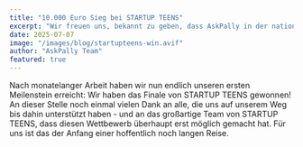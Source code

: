 ```yaml
---
title: "10.000 Euro Sieg bei STARTUP TEENS"
excerpt: "Wir freuen uns, bekannt zu geben, dass AskPally in der nationalen STARTUP TEENS Challenge den ersten Platz in der Kategorie 'Lifestyle & Entertainment' gewonnen hat!"
date: 2025-07-07
image: "/images/blog/startupteens-win.avif"
author: "AskPally Team"
featured: true
---
```


Nach monatelanger Arbeit haben wir nun endlich unseren ersten Meilenstein erreicht: Wir haben das Finale von STARTUP TEENS gewonnen! An dieser Stelle noch einmal vielen Dank an alle, die uns auf unserem Weg bis dahin unterstützt haben - und an das großartige Team von STARTUP TEENS, dass diesen Wettbewerb überhaupt erst möglich gemacht hat. Für uns ist das der Anfang einer hoffentlich noch langen Reise.
